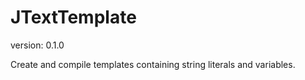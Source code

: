 JTextTemplate
==============
version: 0.1.0

Create and compile templates containing string literals and variables.
